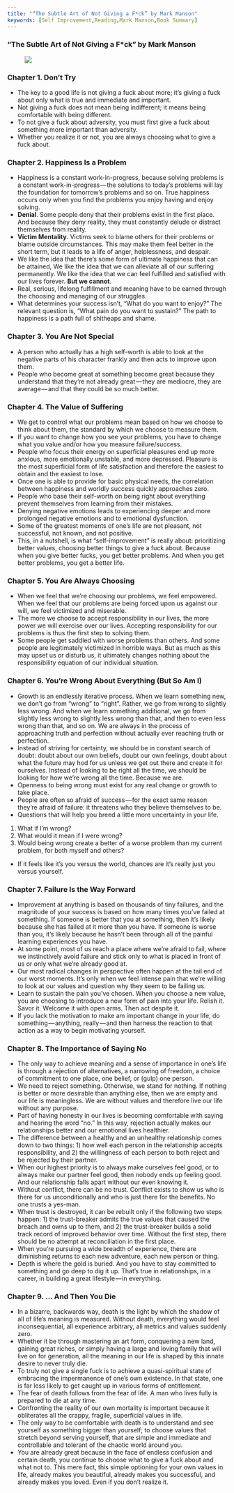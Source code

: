 ```yaml
---
title: "“The Subtle Art of Not Giving a F*ck” by Mark Manson"
keywords: [Self Improvement,Reading,Mark Manson,Book Summary]
---
```


### “The Subtle Art of Not Giving a F*ck” by Mark Manson

<figure>

![](/images2/the-subtle-art-of-not-giving-a-fck-by-mark-manson-0.jpg)

</figure>

### Chapter 1. Don’t Try

*   The key to a good life is not giving a fuck about more; it’s giving a fuck about only what is true and immediate and important.
*   Not giving a fuck does not mean being indifferent; it means being comfortable with being different.
*   To not give a fuck about adversity, you must first give a fuck about something more important than adversity.
*   Whether you realize it or not, you are always choosing what to give a fuck about.

### Chapter 2. Happiness Is a Problem

*   Happiness is a constant work-in-progress, because solving problems is a constant work-in-progress — the solutions to today’s problems will lay the foundation for tomorrow’s problems and so on. True happiness occurs only when you find the problems you enjoy having and enjoy solving.
*   **Denial**. Some people deny that their problems exist in the first place. And because they deny reality, they must constantly delude or distract themselves from reality.
*   **Victim Mentality**. Victims seek to blame others for their problems or blame outside circumstances. This may make them feel better in the short term, but it leads to a life of anger, helplessness, and despair.
*   We like the idea that there’s some form of ultimate happiness that can be attained, We like the idea that we can alleviate all of our suffering permanently. We like the idea that we can feel fulfilled and satisfied with our lives forever. **But we cannot**.
*   Real, serious, lifelong fulfillment and meaning have to be earned through the choosing and managing of our struggles.
*   What determines your success isn’t, “What do you want to enjoy?” The relevant question is, “What pain do you want to sustain?” The path to happiness is a path full of shitheaps and shame.

### Chapter 3. You Are Not Special

*   A person who actually has a high self-worth is able to look at the negative parts of his character frankly and then acts to improve upon them.
*   People who become great at something become great because they understand that they’re not already great — they are mediocre, they are average — and that they could be so much better.

### Chapter 4. The Value of Suffering

*   We get to control what our problems mean based on how we choose to think about them, the standard by which we choose to measure them.
*   If you want to change how you see your problems, you have to change what you value and/or how you measure failure/success.
*   People who focus their energy on superficial pleasures end up more anxious, more emotionally unstable, and more depressed. Pleasure is the most superficial form of life satisfaction and therefore the easiest to obtain and the easiest to lose.
*   Once one is able to provide for basic physical needs, the correlation between happiness and worldly success quickly approaches zero.
*   People who base their self-worth on being right about everything prevent themselves from learning from their mistakes.
*   Denying negative emotions leads to experiencing deeper and more prolonged negative emotions and to emotional dysfunction.
*   Some of the greatest moments of one’s life are not pleasant, not successful, not known, and not positive.
*   This, in a nutshell, is what “self-improvement” is really about: prioritizing better values, choosing better things to give a fuck about. Because when you give better fucks, you get better problems. And when you get better problems, you get a better life.

### Chapter 5. You Are Always Choosing

*   When we feel that we’re choosing our problems, we feel empowered. When we feel that our problems are being forced upon us against our will, we feel victimized and miserable.
*   The more we choose to accept responsibility in our lives, the more power we will exercise over our lives. Accepting responsibility for our problems is thus the first step to solving them.
*   Some people get saddled with worse problems than others. And some people are legitimately victimized in horrible ways. But as much as this may upset us or disturb us, it ultimately changes nothing about the responsibility equation of our individual situation.

### Chapter 6. You’re Wrong About Everything (But So Am I)

*   Growth is an endlessly iterative process. When we learn something new, we don’t go from “wrong” to “right”. Rather, we go from wrong to slightly less wrong. And when we learn something additional, we go from slightly less wrong to slightly less wrong than that, and then to even less wrong than that, and so on. We are always in the process of approaching truth and perfection without actually ever reaching truth or perfection.
*   Instead of striving for certainty, we should be in constant search of doubt: doubt about our own beliefs, doubt our own feelings, doubt about what the future may hod for us unless we get out there and create it for ourselves. Instead of looking to be right all the time, we should be looking for how we’re wrong all the time. Because we are.
*   Openness to being wrong must exist for any real change or growth to take place.
*   People are often so afraid of success — for the exact same reason they’re afraid of failure: it threatens who they believe themselves to be.
*   Questions that will help you breed a little more uncertainty in your life.

1.  What if I’m wrong?
2.  What would it mean if I were wrong?
3.  Would being wrong create a better of a worse problem than my current problem, for both myself and others?

*   If it feels like it’s you versus the world, chances are it’s really just you versus yourself.

### Chapter 7. Failure Is the Way Forward

*   Improvement at anything is based on thousands of tiny failures, and the magnitude of your success is based on how many times you’ve failed at something. If someone is better that you at something, then it’s likely because she has failed at it more than you have. If someone is worse than you, it’s likely because he hasn’t been through all of the painful learning experiences you have.
*   At some point, most of us reach a place where we’re afraid to fail, where we instinctively avoid failure and stick only to what is placed in front of us or only what we’re already good at.
*   Our most radical changes in perspective often happen at the tail end of our worst moments. It’s only when we feel intense pain that we’re willing to look at our values and question why they seem to be failing us.
*   Learn to sustain the pain you’ve chosen. When you choose a new value, you are choosing to introduce a new form of pain into your life. Relish it. Savor it. Welcome it with open arms. Then act despite it.
*   If you lack the motivation to make am important change in your life, do something — anything, really — and then harness the reaction to that action as a way to begin motivating yourself.

### Chapter 8. The Importance of Saying No

*   The only way to achieve meaning and a sense of importance in one’s life is through a rejection of alternatives, a narrowing of freedom, a choice of commitment to one place, one belief, or (gulp) one person.
*   We need to reject something. Otherwise, we stand for nothing. If nothing is better or more desirable than anything else, then we are empty and our life is meaningless. We are without values and therefore live our life without any purpose.
*   Part of having honesty in our lives is becoming comfortable with saying and hearing the word “no.” In this way, rejection actually makes our relationships better and our emotional lives healthier.
*   The difference between a healthy and an unhealthy relationship comes down to two things: 1) how well each person in the relationship accepts responsibility, and 2) the willingness of each person to both reject and be rejected by their partner.
*   When our highest priority is to always make ourselves feel good, or to always make our partner feel good, then nobody ends up feeling good. And our relationship falls apart without our even knowing it.
*   Without conflict, there can be no trust. Conflict exists to show us who is there for us unconditionally and who is just there for the benefits. No one trusts a yes-man.
*   When trust is destroyed, it can be rebuilt only if the following two steps happen: 1) the trust-breaker admits the true values that caused the breach and owns up to them, and 2) the trust-breaker builds a solid track record of improved behavior over time. Without the first step, there should be no attempt at reconciliation in the first place.
*   When you’re pursuing a wide breadth of experience, there are diminishing returns to each new adventure, each new person or thing.
*   Depth is where the gold is buried. And you have to stay committed to something and go deep to dig it up. That’s true in relationships, in a career, in building a great lifestyle — in everything.

### Chapter 9. … And Then You Die

*   In a bizarre, backwards way, death is the light by which the shadow of all of life’s meaning is measured. Without death, everything would feel inconsequential, all experience arbitrary, all metrics and values suddenly zero.
*   Whether it be through mastering an art form, conquering a new land, gaining great riches, or simply having a large and loving family that will live on for generation, all the meaning in our life is shaped by this innate desire to never truly die.
*   To truly not give a single fuck is to achieve a quasi-spiritual state of embracing the impermanence of one’s own existence. In that state, one is far less likely to get caught up in various forms of entitlement.
*   The fear of death follows from the fear of life. A man who lives fully is prepared to die at any time.
*   Confronting the reality of our own mortality is important because it obliterates all the crappy, fragile, superficial values in life.
*   The only way to be comfortable with death is to understand and see yourself as something bigger than yourself; to choose values that stretch beyond serving yourself, that are simple and immediate and controllable and tolerant of the chaotic world around you.
*   You are already great because in the face of endless confusion and certain death, you continue to choose what to give a fuck about and what not to. This mere fact, this simple optioning for your own values in life, already makes you beautiful, already makes you successful, and already makes you loved. Even if you don’t realize it.
